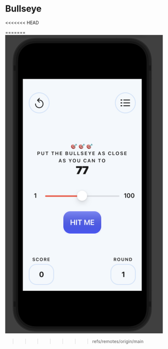 # Bullseye
<<<<<<< HEAD

=======
<img src="/Bullseye/App/Screen Shot 2022-07-11 at 22.28.28.png" alt="Alt text" title="Optional title">
>>>>>>> refs/remotes/origin/main

